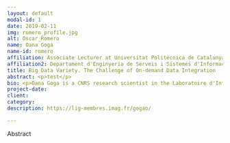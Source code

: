 ```yaml
---
layout: default
modal-id: 1
date: 2019-02-11
img: romero_profile.jpg
alt: Oscar_Romero
name: Oana Goga 
name-id: romero
affiliation: Associate Lecturer at Universitat Politècnica de Catalunya (UPC)
affiliation2: Departament d'Enginyeria de Serveis i Sistemes d'Informacio (ESSI)
title: Big Data Variety. The Challenge of On-demand Data Integration
abstract: <p>test</p>
bio: <p>Oana Goga is a CNRS research scientist in the Laboratoire d'Informatique Grenoble (France) since October 2017. Prior to this, she was a postdoc at the Max Plank Institute for Software Systems and obtained a Ph.D. in 2014 from Pierre et Marie Curie University in Paris. She is the recipient of a young researcher award from the French National Research Agency (ANR). Her research interests are in security and privacy issues that arise in online systems that have at their core user provided data</p>
project-date:
client:
category:
description: https://lig-membres.imag.fr/gogao/

---
```


Abstract
